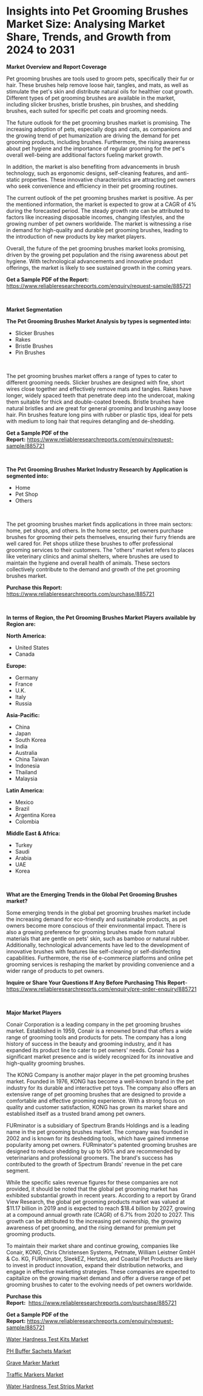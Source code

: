 <p><h1>Insights into Pet Grooming Brushes Market Size: Analysing Market Share, Trends, and Growth from 2024 to 2031</h1></p><p><strong>Market Overview and Report Coverage</strong></p>
<p><p>Pet grooming brushes are tools used to groom pets, specifically their fur or hair. These brushes help remove loose hair, tangles, and mats, as well as stimulate the pet's skin and distribute natural oils for healthier coat growth. Different types of pet grooming brushes are available in the market, including slicker brushes, bristle brushes, pin brushes, and shedding brushes, each suited for specific pet coats and grooming needs.</p><p>The future outlook for the pet grooming brushes market is promising. The increasing adoption of pets, especially dogs and cats, as companions and the growing trend of pet humanization are driving the demand for pet grooming products, including brushes. Furthermore, the rising awareness about pet hygiene and the importance of regular grooming for the pet's overall well-being are additional factors fueling market growth.</p><p>In addition, the market is also benefiting from advancements in brush technology, such as ergonomic designs, self-cleaning features, and anti-static properties. These innovative characteristics are attracting pet owners who seek convenience and efficiency in their pet grooming routines.</p><p>The current outlook of the pet grooming brushes market is positive. As per the mentioned information, the market is expected to grow at a CAGR of 4% during the forecasted period. The steady growth rate can be attributed to factors like increasing disposable incomes, changing lifestyles, and the growing number of pet owners worldwide. The market is witnessing a rise in demand for high-quality and durable pet grooming brushes, leading to the introduction of new products by key market players.</p><p>Overall, the future of the pet grooming brushes market looks promising, driven by the growing pet population and the rising awareness about pet hygiene. With technological advancements and innovative product offerings, the market is likely to see sustained growth in the coming years.</p></p>
<p><strong>Get a Sample PDF of the Report:</strong> <a href="https://www.reliableresearchreports.com/enquiry/request-sample/885721">https://www.reliableresearchreports.com/enquiry/request-sample/885721</a></p>
<p>&nbsp;</p>
<p><strong>Market Segmentation</strong></p>
<p><strong>The Pet Grooming Brushes Market Analysis by types is segmented into:</strong></p>
<p><ul><li>Slicker Brushes</li><li>Rakes</li><li>Bristle Brushes</li><li>Pin Brushes</li></ul></p>
<p>&nbsp;</p>
<p><p>The pet grooming brushes market offers a range of types to cater to different grooming needs. Slicker brushes are designed with fine, short wires close together and effectively remove mats and tangles. Rakes have longer, widely spaced teeth that penetrate deep into the undercoat, making them suitable for thick and double-coated breeds. Bristle brushes have natural bristles and are great for general grooming and brushing away loose hair. Pin brushes feature long pins with rubber or plastic tips, ideal for pets with medium to long hair that requires detangling and de-shedding.</p></p>
<p><strong>Get a Sample PDF of the Report:</strong>&nbsp;<a href="https://www.reliableresearchreports.com/enquiry/request-sample/885721">https://www.reliableresearchreports.com/enquiry/request-sample/885721</a></p>
<p>&nbsp;</p>
<p><strong>The Pet Grooming Brushes Market Industry Research by Application is segmented into:</strong></p>
<p><ul><li>Home</li><li>Pet Shop</li><li>Others</li></ul></p>
<p>&nbsp;</p>
<p><p>The pet grooming brushes market finds applications in three main sectors: home, pet shops, and others. In the home sector, pet owners purchase brushes for grooming their pets themselves, ensuring their furry friends are well cared for. Pet shops utilize these brushes to offer professional grooming services to their customers. The "others" market refers to places like veterinary clinics and animal shelters, where brushes are used to maintain the hygiene and overall health of animals. These sectors collectively contribute to the demand and growth of the pet grooming brushes market.</p></p>
<p><strong>Purchase this Report:</strong>&nbsp; <a href="https://www.reliableresearchreports.com/purchase/885721">https://www.reliableresearchreports.com/purchase/885721</a></p>
<p>&nbsp;</p>
<p><strong>In terms of Region, the Pet Grooming Brushes Market Players available by Region are:</strong></p>
<p>
    <p> <strong> North America: </strong>
        <ul>
            <li>United States</li>
            <li>Canada</li>
        </ul>
        </p> 
    <p> <strong> Europe: </strong>
        <ul>
            <li>Germany</li>
            <li>France</li>
            <li>U.K.</li>
            <li>Italy</li>
            <li>Russia</li>
        </ul>
        </p> 
    <p> <strong> Asia-Pacific: </strong>
        <ul>
            <li>China</li>
            <li>Japan</li>
            <li>South Korea</li>
            <li>India</li>
            <li>Australia</li>
            <li>China Taiwan</li>
            <li>Indonesia</li>
            <li>Thailand</li>
            <li>Malaysia</li>
        </ul>
        </p> 
    <p> <strong> Latin America: </strong>
        <ul>
            <li>Mexico</li>
            <li>Brazil</li>
            <li>Argentina Korea</li>
            <li>Colombia</li>
        </ul>
        </p> 
    <p> <strong> Middle East & Africa: </strong>
        <ul>
            <li>Turkey</li>
            <li>Saudi</li>
            <li>Arabia</li>
            <li>UAE</li>
            <li>Korea</li>
        </ul>
    </p>
    </p>
<p>&nbsp;</p>
<p><strong>What are the Emerging Trends in the Global Pet Grooming Brushes market?</strong></p>
<p><p>Some emerging trends in the global pet grooming brushes market include the increasing demand for eco-friendly and sustainable products, as pet owners become more conscious of their environmental impact. There is also a growing preference for grooming brushes made from natural materials that are gentle on pets' skin, such as bamboo or natural rubber. Additionally, technological advancements have led to the development of innovative brushes with features like self-cleaning or self-disinfecting capabilities. Furthermore, the rise of e-commerce platforms and online pet grooming services is reshaping the market by providing convenience and a wider range of products to pet owners.</p></p>
<p><strong>Inquire or Share Your Questions If Any Before Purchasing This Report</strong>- <a href="https://www.reliableresearchreports.com/enquiry/pre-order-enquiry/885721">https://www.reliableresearchreports.com/enquiry/pre-order-enquiry/885721</a></p>
<p>&nbsp;</p>
<p><strong>Major Market Players</strong></p>
<p><p>Conair Corporation is a leading company in the pet grooming brushes market. Established in 1959, Conair is a renowned brand that offers a wide range of grooming tools and products for pets. The company has a long history of success in the beauty and grooming industry, and it has expanded its product line to cater to pet owners' needs. Conair has a significant market presence and is widely recognized for its innovative and high-quality grooming brushes.</p><p>The KONG Company is another major player in the pet grooming brushes market. Founded in 1976, KONG has become a well-known brand in the pet industry for its durable and interactive pet toys. The company also offers an extensive range of pet grooming brushes that are designed to provide a comfortable and effective grooming experience. With a strong focus on quality and customer satisfaction, KONG has grown its market share and established itself as a trusted brand among pet owners.</p><p>FURminator is a subsidiary of Spectrum Brands Holdings and is a leading name in the pet grooming brushes market. The company was founded in 2002 and is known for its deshedding tools, which have gained immense popularity among pet owners. FURminator's patented grooming brushes are designed to reduce shedding by up to 90% and are recommended by veterinarians and professional groomers. The brand's success has contributed to the growth of Spectrum Brands' revenue in the pet care segment.</p><p>While the specific sales revenue figures for these companies are not provided, it should be noted that the global pet grooming market has exhibited substantial growth in recent years. According to a report by Grand View Research, the global pet grooming products market was valued at $11.17 billion in 2019 and is expected to reach $18.4 billion by 2027, growing at a compound annual growth rate (CAGR) of 6.7% from 2020 to 2027. This growth can be attributed to the increasing pet ownership, the growing awareness of pet grooming, and the rising demand for premium pet grooming products.</p><p>To maintain their market share and continue growing, companies like Conair, KONG, Chris Christensen Systems, Petmate, William Leistner GmbH & Co. KG, FURminator, SleekEZ, Hertzko, and Coastal Pet Products are likely to invest in product innovation, expand their distribution networks, and engage in effective marketing strategies. These companies are expected to capitalize on the growing market demand and offer a diverse range of pet grooming brushes to cater to the evolving needs of pet owners worldwide.</p></p>
<p><strong>Purchase this Report:</strong>&nbsp;&nbsp;<a href="https://www.reliableresearchreports.com/purchase/885721">https://www.reliableresearchreports.com/purchase/885721</a></p>
<p></p>
<p><strong>Get a Sample PDF of the Report:</strong>&nbsp;<a href="https://www.reliableresearchreports.com/enquiry/request-sample/885721">https://www.reliableresearchreports.com/enquiry/request-sample/885721</a></p>
<p><p><a href="https://github.com/sofayahoo2023/Market-Research-Report-List-2/blob/main/water-hardness-test-kits-market.md">Water Hardness Test Kits Market</a></p><p><a href="https://github.com/vimar16th/Market-Research-Report-List-2/blob/main/ph-buffer-sachets-market.md">PH Buffer Sachets Market</a></p><p><a href="https://github.com/mabutironaldo/Market-Research-Report-List-2/blob/main/grave-marker-market.md">Grave Marker Market</a></p><p><a href="https://github.com/lbird53714/Market-Research-Report-List-2/blob/main/traffic-markers-market.md">Traffic Markers Market</a></p><p><a href="https://github.com/pizolina/Market-Research-Report-List-2/blob/main/water-hardness-test-strips-market.md">Water Hardness Test Strips Market</a></p></p>